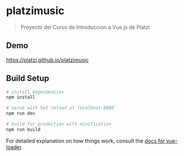 # platzimusic

> Proyecto del Curso de Introduccion a Vue.js de Platzi


## Demo 

https://platzi.github.io/platzimusic

## Build Setup

``` bash
# install dependencies
npm install

# serve with hot reload at localhost:8080
npm run dev

# build for production with minification
npm run build
```

For detailed explanation on how things work, consult the [docs for vue-loader](http://vuejs.github.io/vue-loader).

